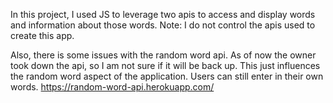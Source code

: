 In this project, I used JS to leverage two apis to access and display words and information about those words. Note: I do not control the apis used to create this app. 

Also, there is some issues with the random word api. As of now the owner took down the api, so I am not sure if it will be back up. This just influences the random word aspect of the application. Users can still enter in their own words.
https://random-word-api.herokuapp.com/
